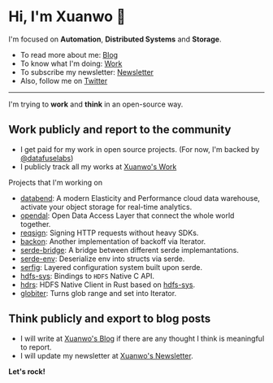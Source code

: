 # Hi, I'm Xuanwo 👋

I'm focused on **Automation**, **Distributed Systems** and **Storage**.

- To read more about me: [Blog](https://xuanwo.io)
- To know what I'm doing: [Work](https://work.xuanwo.io)
- To subscribe my newsletter: [Newsletter](https://newsletter.xuanwo.io) 
- Also, follow me on [Twitter](https://twitter.com/OnlyXuanwo)
 
---
  
I'm trying to **work** and **think** in an open-source way.

## Work publicly and report to the community

- I get paid for my work in open source projects. (For now, I'm backed by [@datafuselabs](https://github.com/datafuselabs))
- I publicly track all my works at [Xuanwo's Work](https://work.xuanwo.io)

Projects that I'm working on

- [databend](https://github.com/datafuselabs/databend): A modern Elasticity and Performance cloud data warehouse, activate your object storage for real-time analytics.
- [opendal](https://github.com/datafuselabs/opendal): Open Data Access Layer that connect the whole world together.
- [reqsign](https://github.com/Xuanwo/reqsign): Signing HTTP requests without heavy SDKs.
- [backon](https://github.com/Xuanwo/backon): Another implementation of backoff via Iterator.
- [serde-bridge](https://github.com/Xuanwo/serde-bridge): A bridge between different serde implemantations.
- [serde-env](https://github.com/Xuanwo/serde-env): Deserialize env into structs via serde.
- [serfig](https://github.com/Xuanwo/serfig): Layered configuration system built upon serde.
- [hdfs-sys](https://github.com/Xuanwo/hdfs-sys): Bindings to `HDFS` Native C API.
- [hdrs](https://github.com/Xuanwo/hdrs): HDFS Native Client in Rust based on [hdfs-sys](https://github.com/Xuanwo/hdfs-sys).
- [globiter](https://github.com/Xuanwo/globiter): Turns glob range and set into Iterator.

## Think publicly and export to blog posts

- I will write at [Xuanwo's Blog](https://xuanwo.io) if there are any thought I think is meaningful to report.
- I will update my newsletter at [Xuanwo's Newsletter](https://newsletter.xuanwo.io/).
  
**Let's rock!**
